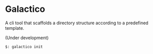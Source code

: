 Galactico
=========

A cli tool that scaffolds a directory structure according to a predefined template.

(Under development)

```bash
$: galactico init
```